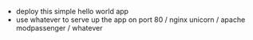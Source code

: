 - deploy this simple hello world app
- use whatever to serve up the app on port 80  / nginx unicorn / apache modpassenger  / whatever


